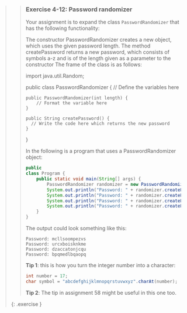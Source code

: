 >> ### Exercise 4-12: Password randomizer
>>
>> Your assignment is to expand the class `PasswordRandomizer` that has the following functionality:
>>
>> The constructor PasswordRandomizer creates a new object, which uses the given password length.
>> The method createPassword returns a new password, which consists of symbols a-z and is of the length given as a parameter to the constructor
>> The frame of the class is as follows:
>>
>> import java.util.Random;
>>
>> public class PasswordRandomizer {
>>     // Define the variables here
>>
>>     public PasswordRandomizer(int length) {
>>         // Format the variable here
>>     }
>>
>>     public String createPassword() {
>>       // Write the code here which returns the new password
>>     }
>> }
>>
>> In the following is a program that uses a PasswordRandomizer object:
>>
>>```java
>> public
>> class Program {
>>     public static void main(String[] args) {
>>         PasswordRandomizer randomizer = new PasswordRandomizer(13);
>>         System.out.println("Password: " + randomizer.createPassword());
>>         System.out.println("Password: " + randomizer.createPassword());
>>         System.out.println("Password: " + randomizer.createPassword());
>>         System.out.println("Password: " + randomizer.createPassword());
>>     }
>> }
>>```
>>
>> The output could look something like this:
>>
>>```output
>> Password: mcllsoompezvs
>> Password: urcxboisknkme
>> Password: dzaccatonjcqu
>> Password: bpqmedlbqaopq
>>```
>>
>> **Tip 1**: this is how you turn the integer number into a character:
>>
>>```java
>> int number = 17;
>> char symbol = "abcdefghijklmnopqrstuvwxyz".charAt(number);
>>```
>>
>> **Tip 2**: The tip in assignment 58 might be useful in this one too.
>>
>{: .exercise }